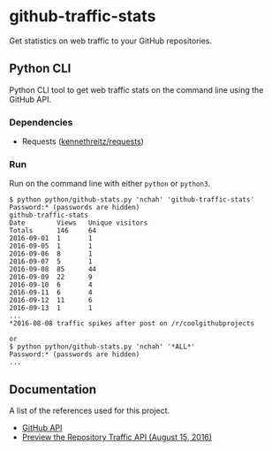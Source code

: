 # github-traffic-stats

Get statistics on web traffic to your GitHub repositories. 


## Python CLI

Python CLI tool to get web traffic stats on the command line using the GitHub API.

### Dependencies

- Requests ([kennethreitz/requests](https://github.com/kennethreitz/requests))

### Run

Run on the command line with either `python` or `python3`.

```
$ python python/github-stats.py 'nchah' 'github-traffic-stats'
Password:* (passwords are hidden)
github-traffic-stats
Date        Views   Unique visitors
Totals      146     64
2016-09-01  1       1
2016-09-05  1       1
2016-09-06  8       1
2016-09-07  5       1
2016-09-08  85      44
2016-09-09  22      9
2016-09-10  6       4
2016-09-11  6       4
2016-09-12  11      6
2016-09-13  1       1
...
*2016-08-08 traffic spikes after post on /r/coolgithubprojects

or
$ python python/github-stats.py 'nchah' '*ALL*'
Password:* (passwords are hidden)
...

```



## Documentation

A list of the references used for this project.

- [GitHub API](https://developer.github.com/v3/)
- [Preview the Repository Traffic API (August 15, 2016)](https://developer.github.com/changes/2016-08-15-traffic-api-preview/)

